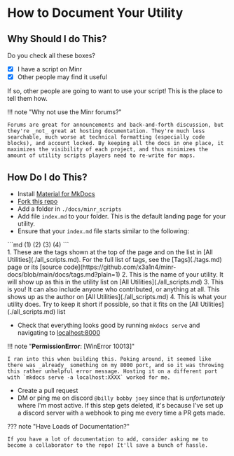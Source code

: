 # How to Document Your Utility

## Why Should I do This?

Do you check all these boxes?

 - [x] I have a script on Minr
 - [x] Other people may find it useful

If so, other people are going to want to use your script! This is the place to tell them how.

!!! note "Why not use the Minr forums?"

    Forums are great for announcements and back-and-forth discussion, but they're _not_ great at hosting documentation. They're much less searchable, much worse at technical formatting (especially code blocks), and account locked. By keeping all the docs in one place, it maximizes the visibility of each project, and thus minimizes the amount of utility scripts players need to re-write for maps.

## How Do I do This?

- Install [Material for MkDocs](https://squidfunk.github.io/mkdocs-material/)
- [Fork this repo](https://github.com/x3a1n4/minr-docs/fork)
- Add a folder in `./docs/minr_scripts`
- Add file `index.md` to your folder. This is the default landing page for your utility.
- Ensure that your `index.md` file starts similar to the following:

<div class="annotate breakword" markdown>
```md
<!-- minrdocs:display scripting --> <!-- minrdocs:display msc --> <!-- minrdocs:display github https://github.com/x3a1n4/minr --> (1)
<!-- minrscript:name StringHashMap --> (2)
<!-- minrscript:author eggshells --> (3)
<!-- minrscript:description A small implementation of string:string hashmaps in minr --> (4)
```
</div>
1.  These are the tags shown at the top of the page and on the list in [All Utilities](./all_scripts.md). For the full list of tags, see the [Tags](./tags.md) page or its [source code](https://github.com/x3a1n4/minr-docs/blob/main/docs/tags.md?plain=1)
2.  This is the name of your utility. It will show up as this in the utility list on [All Utilities](./all_scripts.md)
3.  This is you! It can also include anyone who contributed, or anything at all. This shows up as the author on [All Utilities](./all_scripts.md)
4.  This is what your utility does. Try to keep it short if possible, so that it fits on the [All Utilities](./all_scripts.md) list

- Check that everything looks good by running `mkdocs serve` and navigating to [localhost:8000](localhost:8000)

!!! note "**PermissionError**: [WinError 10013]"

    I ran into this when building this. Poking around, it seemed like there was _already_ something on my 8000 port, and so it was throwing this rather unhelpful error message. Hosting it on a different port with `mkdocs serve -a localhost:XXXX` worked for me.

- Create a pull request 
- DM or ping me on discord `@billy bobby joey` since that is _unfortunately_ where I'm most active. If this step gets deleted, it's because I've set up a discord server with a webhook to ping me every time a PR gets made. 

??? note "Have Loads of Documentation?"

    If you have a lot of documentation to add, consider asking me to become a collaborator to the repo! It'll save a bunch of hassle.